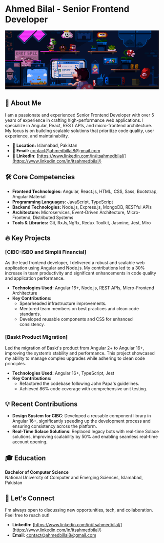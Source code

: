 # Ahmed Bilal - Senior Frontend Developer

![Profile Banner](210012254-234538ff-d198-48aa-8964-37e6fd45d227.gif)

## 👋 About Me

I am a passionate and experienced Senior Frontend Developer with over 5 years of experience in crafting high-performance web applications. I specialize in Angular, React, REST APIs, and micro-frontend architecture. My focus is on building scalable solutions that prioritize code quality, user experience, and maintainability.

- 📍 **Location:** Islamabad, Pakistan
- 📧 **Email:** [contact@ahmedbillal8@gmail.com](mailto:contact@ahmedbillal8@gmail.com)
- 💼 **LinkedIn:** [https://www.linkedin.com/in/itsahmedbilal/](https://www.linkedin.com/in/itsahmedbilal/)

## 🛠 Core Competencies

- **Frontend Technologies:** Angular, React.js, HTML, CSS, Sass, Bootstrap, Angular Material
- **Programming Languages:** JavaScript, TypeScript
- **Backend Technologies:** Node.js, Express.js, MongoDB, RESTful APIs
- **Architecture:** Microservices, Event-Driven Architecture, Micro-Frontend, Distributed Systems
- **Tools & Libraries:** Git, RxJs,NgRx, Redux Toolkit, Jasmine, Jest, Miro

## 🔥 Key Projects

### [CIBC-ISBO and Simplii Financial]

As the lead frontend developer, I delivered a robust and scalable web application using Angular and Node.js. My contributions led to a 30% increase in team productivity and significant enhancements in code quality and application performance.

- **Technologies Used:** Angular 16+, Node.js, REST APIs, Micro-Frontend Architecture
- **Key Contributions:**
  - Spearheaded infrastructure improvements.
  - Mentored team members on best practices and clean code standards.
  - Developed reusable components and CSS for enhanced consistency.

### [Baskt Product Migration]

Led the migration of Baskt's product from Angular 2+ to Angular 16+, improving the system’s stability and performance. This project showcased my ability to manage complex upgrades while adhering to clean code principles.

- **Technologies Used:** Angular 16+, TypeScript, Jest
- **Key Contributions:**
  - Refactored the codebase following John Papa's guidelines.
  - Achieved 86% code coverage with comprehensive unit testing.

## 💡 Recent Contributions

- **Design System for CIBC**: Developed a reusable component library in Angular 16+, significantly speeding up the development process and ensuring consistency across the platform.
- **Real-Time Solace Solutions**: Replaced legacy bots with real-time Solace solutions, improving scalability by 50% and enabling seamless real-time account opening.

## 🎓 Education

**Bachelor of Computer Science**  
National University of Computer and Emerging Sciences, Islamabad, Pakistan

## 🚀 Let's Connect

I'm always open to discussing new opportunities, tech, and collaboration. Feel free to reach out!

- **LinkedIn:** [https://www.linkedin.com/in/itsahmedbilal/](https://www.linkedin.com/in/itsahmedbilal/)
- **Email:** [contact@ahmedbillal8@gmail.com](mailto:contact@ahmedbillal8@gmail.com)
